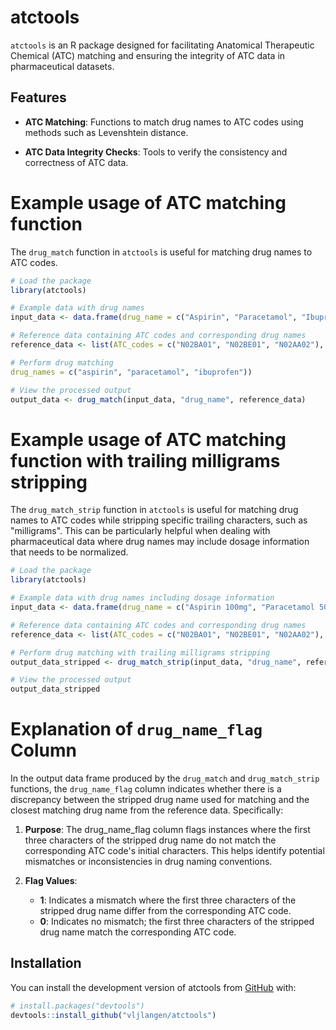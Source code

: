 
# atctools

`atctools` is an R package designed for facilitating Anatomical Therapeutic Chemical (ATC) matching and ensuring the integrity of ATC data in pharmaceutical datasets.

## Features

- **ATC Matching**: Functions to match drug names to ATC codes using methods such as Levenshtein distance.
  
- **ATC Data Integrity Checks**: Tools to verify the consistency and correctness of ATC data.

# Example usage of ATC matching function

The `drug_match` function in `atctools` is useful for matching drug names to ATC codes.

```r
# Load the package
library(atctools)

# Example data with drug names
input_data <- data.frame(drug_name = c("Aspirin", "Paracetamol", "Ibuprofen"))

# Reference data containing ATC codes and corresponding drug names
reference_data <- list(ATC_codes = c("N02BA01", "N02BE01", "N02AA02"), 

# Perform drug matching
drug_names = c("aspirin", "paracetamol", "ibuprofen"))

# View the processed output
output_data <- drug_match(input_data, "drug_name", reference_data)

```

# Example usage of ATC matching function with trailing milligrams stripping

The `drug_match_strip` function in `atctools` is useful for matching drug names to ATC codes while stripping specific trailing characters, such as "milligrams". This can be particularly helpful when dealing with pharmaceutical data where drug names may include dosage information that needs to be normalized.

```r
# Load the package
library(atctools)

# Example data with drug names including dosage information
input_data <- data.frame(drug_name = c("Aspirin 100mg", "Paracetamol 500mg", "Ibuprofen 200mg"))

# Reference data containing ATC codes and corresponding drug names
reference_data <- list(ATC_codes = c("N02BA01", "N02BE01", "N02AA02"), drug_names = c("aspirin", "paracetamol", "ibuprofen"))

# Perform drug matching with trailing milligrams stripping
output_data_stripped <- drug_match_strip(input_data, "drug_name", reference_data)

# View the processed output
output_data_stripped
```

# Explanation of `drug_name_flag` Column

In the output data frame produced by the `drug_match` and `drug_match_strip` functions, the `drug_name_flag` column indicates whether there is a discrepancy between the stripped drug name used for matching and the closest matching drug name from the reference data. Specifically:

1. **Purpose**: The drug_name_flag column flags instances where the first three characters of the stripped drug name do not match the corresponding ATC code's initial characters. This helps identify potential mismatches or inconsistencies in drug naming conventions.

2. **Flag Values**:
   - **1**: Indicates a mismatch where the first three characters of the stripped drug name differ from the corresponding ATC code.
   - **0**: Indicates no mismatch; the first three characters of the stripped drug name match the corresponding ATC code.

## Installation

You can install the development version of atctools from [GitHub](https://github.com/) with:

``` r
# install.packages("devtools")
devtools::install_github("vljlangen/atctools")
```

